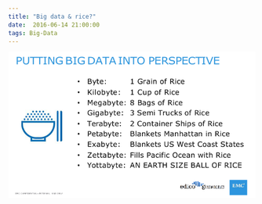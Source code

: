 ```yaml
---
title: "Big data & rice?"
date:  2016-06-14 21:00:00
tags: Big-Data
---
```


![](/assets/img/rice-data.png)